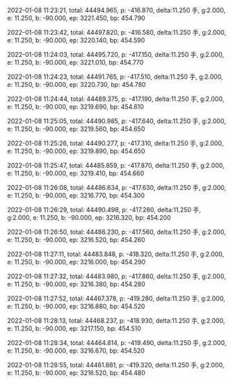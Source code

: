 2022-01-08 11:23:21, total: 44494.965, p: -416.870, delta:11.250 手, g:2.000, e: 11.250, b: -90.000, ep: 3221.450, bp: 454.790

2022-01-08 11:23:42, total: 44497.820, p: -416.580, delta:11.250 手, g:2.000, e: 11.250, b: -90.000, ep: 3220.140, bp: 454.590

2022-01-08 11:24:03, total: 44495.720, p: -417.150, delta:11.250 手, g:2.000, e: 11.250, b: -90.000, ep: 3221.010, bp: 454.770

2022-01-08 11:24:23, total: 44491.765, p: -417.510, delta:11.250 手, g:2.000, e: 11.250, b: -90.000, ep: 3220.730, bp: 454.780

2022-01-08 11:24:44, total: 44489.375, p: -417.190, delta:11.250 手, g:2.000, e: 11.250, b: -90.000, ep: 3219.690, bp: 454.610

2022-01-08 11:25:05, total: 44490.985, p: -417.640, delta:11.250 手, g:2.000, e: 11.250, b: -90.000, ep: 3219.560, bp: 454.650

2022-01-08 11:25:26, total: 44490.277, p: -417.310, delta:11.250 手, g:2.000, e: 11.250, b: -90.000, ep: 3219.890, bp: 454.650

2022-01-08 11:25:47, total: 44485.859, p: -417.870, delta:11.250 手, g:2.000, e: 11.250, b: -90.000, ep: 3219.410, bp: 454.660

2022-01-08 11:26:08, total: 44486.634, p: -417.630, delta:11.250 手, g:2.000, e: 11.250, b: -90.000, ep: 3216.770, bp: 454.300

2022-01-08 11:26:29, total: 44490.498, p: -417.280, delta:11.250 手, g:2.000, e: 11.250, b: -90.000, ep: 3216.320, bp: 454.200

2022-01-08 11:26:50, total: 44486.230, p: -417.560, delta:11.250 手, g:2.000, e: 11.250, b: -90.000, ep: 3216.520, bp: 454.260

2022-01-08 11:27:11, total: 44483.848, p: -418.320, delta:11.250 手, g:2.000, e: 11.250, b: -90.000, ep: 3216.000, bp: 454.290

2022-01-08 11:27:32, total: 44483.980, p: -417.860, delta:11.250 手, g:2.000, e: 11.250, b: -90.000, ep: 3216.380, bp: 454.280

2022-01-08 11:27:52, total: 44467.378, p: -419.280, delta:11.250 手, g:2.000, e: 11.250, b: -90.000, ep: 3216.880, bp: 454.520

2022-01-08 11:28:13, total: 44468.237, p: -418.930, delta:11.250 手, g:2.000, e: 11.250, b: -90.000, ep: 3217.150, bp: 454.510

2022-01-08 11:28:34, total: 44464.814, p: -419.490, delta:11.250 手, g:2.000, e: 11.250, b: -90.000, ep: 3216.670, bp: 454.520

2022-01-08 11:28:55, total: 44461.881, p: -419.320, delta:11.250 手, g:2.000, e: 11.250, b: -90.000, ep: 3216.520, bp: 454.480